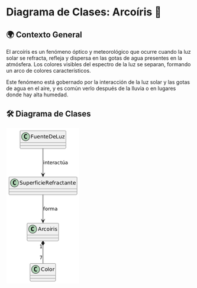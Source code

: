 # Diagrama de Clases: Arcoíris 🌈

## 🌍 Contexto General

El arcoíris es un fenómeno óptico y meteorológico que ocurre cuando la luz solar se refracta, refleja y dispersa en las gotas de agua presentes en la atmósfera. Los colores visibles del espectro de la luz se separan, formando un arco de colores característicos.

Este fenómeno está gobernado por la interacción de la luz solar y las gotas de agua en el aire, y es común verlo después de la lluvia o en lugares donde hay alta humedad.

## 🛠 Diagrama de Clases

![Diagrama de clases de un arcoiris](../ejercicio03/imagenes/diagramaClasesArcoiris.png)
